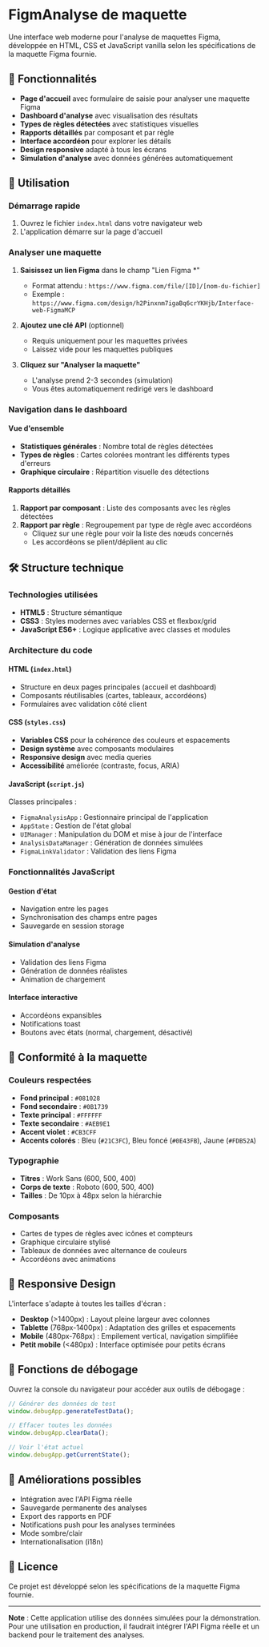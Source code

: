 # FigmAnalyse de maquette

Une interface web moderne pour l'analyse de maquettes Figma, développée en HTML, CSS et JavaScript vanilla selon les spécifications de la maquette Figma fournie.

## 🎨 Fonctionnalités

- **Page d'accueil** avec formulaire de saisie pour analyser une maquette Figma
- **Dashboard d'analyse** avec visualisation des résultats
- **Types de règles détectées** avec statistiques visuelles
- **Rapports détaillés** par composant et par règle
- **Interface accordéon** pour explorer les détails
- **Design responsive** adapté à tous les écrans
- **Simulation d'analyse** avec données générées automatiquement

## 🚀 Utilisation

### Démarrage rapide

1. Ouvrez le fichier `index.html` dans votre navigateur web
2. L'application démarre sur la page d'accueil

### Analyser une maquette

1. **Saisissez un lien Figma** dans le champ "Lien Figma *"
   - Format attendu : `https://www.figma.com/file/[ID]/[nom-du-fichier]`
   - Exemple : `https://www.figma.com/design/h2Pinxnm7igaBq6crYKHjb/Interface-web-FigmaMCP`

2. **Ajoutez une clé API** (optionnel)
   - Requis uniquement pour les maquettes privées
   - Laissez vide pour les maquettes publiques

3. **Cliquez sur "Analyser la maquette"**
   - L'analyse prend 2-3 secondes (simulation)
   - Vous êtes automatiquement redirigé vers le dashboard

### Navigation dans le dashboard

#### Vue d'ensemble
- **Statistiques générales** : Nombre total de règles détectées
- **Types de règles** : Cartes colorées montrant les différents types d'erreurs
- **Graphique circulaire** : Répartition visuelle des détections

#### Rapports détaillés
1. **Rapport par composant** : Liste des composants avec les règles détectées
2. **Rapport par règle** : Regroupement par type de règle avec accordéons
   - Cliquez sur une règle pour voir la liste des nœuds concernés
   - Les accordéons se plient/déplient au clic

## 🛠️ Structure technique

### Technologies utilisées
- **HTML5** : Structure sémantique
- **CSS3** : Styles modernes avec variables CSS et flexbox/grid
- **JavaScript ES6+** : Logique applicative avec classes et modules

### Architecture du code

#### HTML (`index.html`)
- Structure en deux pages principales (accueil et dashboard)
- Composants réutilisables (cartes, tableaux, accordéons)
- Formulaires avec validation côté client

#### CSS (`styles.css`)
- **Variables CSS** pour la cohérence des couleurs et espacements
- **Design système** avec composants modulaires
- **Responsive design** avec media queries
- **Accessibilité** améliorée (contraste, focus, ARIA)

#### JavaScript (`script.js`)
Classes principales :
- `FigmaAnalysisApp` : Gestionnaire principal de l'application
- `AppState` : Gestion de l'état global
- `UIManager` : Manipulation du DOM et mise à jour de l'interface
- `AnalysisDataManager` : Génération de données simulées
- `FigmaLinkValidator` : Validation des liens Figma

### Fonctionnalités JavaScript

#### Gestion d'état
- Navigation entre les pages
- Synchronisation des champs entre pages
- Sauvegarde en session storage

#### Simulation d'analyse
- Validation des liens Figma
- Génération de données réalistes
- Animation de chargement

#### Interface interactive
- Accordéons expansibles
- Notifications toast
- Boutons avec états (normal, chargement, désactivé)

## 🎯 Conformité à la maquette

### Couleurs respectées
- **Fond principal** : `#081028`
- **Fond secondaire** : `#0B1739`
- **Texte principal** : `#FFFFFF`
- **Texte secondaire** : `#AEB9E1`
- **Accent violet** : `#CB3CFF`
- **Accents colorés** : Bleu (`#21C3FC`), Bleu foncé (`#0E43FB`), Jaune (`#FDB52A`)

### Typographie
- **Titres** : Work Sans (600, 500, 400)
- **Corps de texte** : Roboto (600, 500, 400)
- **Tailles** : De 10px à 48px selon la hiérarchie

### Composants
- Cartes de types de règles avec icônes et compteurs
- Graphique circulaire stylisé
- Tableaux de données avec alternance de couleurs
- Accordéons avec animations

## 📱 Responsive Design

L'interface s'adapte à toutes les tailles d'écran :

- **Desktop** (>1400px) : Layout pleine largeur avec colonnes
- **Tablette** (768px-1400px) : Adaptation des grilles et espacements
- **Mobile** (480px-768px) : Empilement vertical, navigation simplifiée
- **Petit mobile** (<480px) : Interface optimisée pour petits écrans

## 🧪 Fonctions de débogage

Ouvrez la console du navigateur pour accéder aux outils de débogage :

```javascript
// Générer des données de test
window.debugApp.generateTestData();

// Effacer toutes les données
window.debugApp.clearData();

// Voir l'état actuel
window.debugApp.getCurrentState();
```

## 🚀 Améliorations possibles

- Intégration avec l'API Figma réelle
- Sauvegarde permanente des analyses
- Export des rapports en PDF
- Notifications push pour les analyses terminées
- Mode sombre/clair
- Internationalisation (i18n)

## 📄 Licence

Ce projet est développé selon les spécifications de la maquette Figma fournie.

---

**Note** : Cette application utilise des données simulées pour la démonstration. Pour une utilisation en production, il faudrait intégrer l'API Figma réelle et un backend pour le traitement des analyses.
